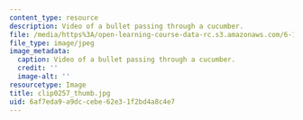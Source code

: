 ```yaml
---
content_type: resource
description: Video of a bullet passing through a cucumber.
file: /media/https%3A/open-learning-course-data-rc.s3.amazonaws.com/6-163-strobe-project-laboratory-fall-2005/6af7eda9a9dccebe62e31f2bd4a8c4e7_clip0257_thumb.jpg
file_type: image/jpeg
image_metadata:
  caption: Video of a bullet passing through a cucumber.
  credit: ''
  image-alt: ''
resourcetype: Image
title: clip0257_thumb.jpg
uid: 6af7eda9-a9dc-cebe-62e3-1f2bd4a8c4e7
---
```

